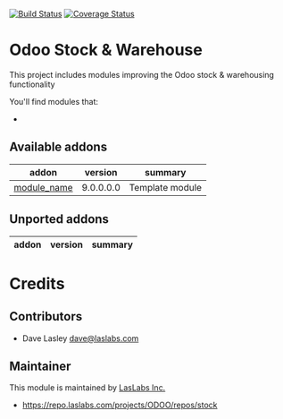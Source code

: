 [![Build Status](https://travis-ci.org/laslabs/odoo-stock.svg?branch=9.0)](https://travis-ci.org/laslabs/odoo-stock?branch=9.0)
[![Coverage Status](https://coveralls.io/repos/laslabs/odoo-stock/badge.png?branch=9.0)](https://coveralls.io/r/laslabs/odoo-stock?branch=9.0)

Odoo Stock & Warehouse
======================

This project includes modules improving the Odoo stock & warehousing functionality

You'll find modules that:

 - 
 
[//]: # (addons)
Available addons
----------------
addon | version | summary
--- | --- | ---
[module_name](module_name/) | 9.0.0.0.0 | Template module


Unported addons
---------------
addon | version | summary
--- | --- | ---


[//]: # (end addons)

Credits
=======

Contributors
------------

* Dave Lasley <dave@laslabs.com>

Maintainer
----------

This module is maintained by [LasLabs Inc.](https://laslabs.com)

* https://repo.laslabs.com/projects/ODOO/repos/stock
